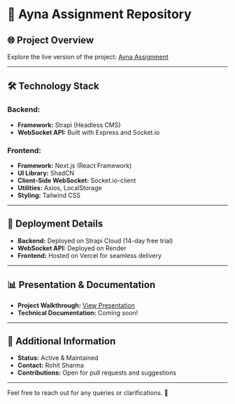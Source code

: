 # 📝 Ayna Assignment Repository

## 🌐 Project Overview  
Explore the live version of the project: [Ayna Assignment](https://chat-frontend-bhc5.vercel.app/)

---
## 🛠️ Technology Stack
### Backend:
- **Framework:** Strapi (Headless CMS)
- **WebSocket API:** Built with Express and Socket.io

### Frontend:
- **Framework:** Next.js (React Framework)
- **UI Library:** ShadCN
- **Client-Side WebSocket:** Socket.io-client
- **Utilities:** Axios, LocalStorage
- **Styling:** Tailwind CSS

---
## 🚀 Deployment Details
- **Backend:** Deployed on Strapi Cloud (14-day free trial)
- **WebSocket API:** Deployed on Render
- **Frontend:** Hosted on Vercel for seamless delivery

---
## 📊 Presentation & Documentation
- **Project Walkthrough:** [View Presentation](https://real-time-web-chat-nextj-9bd2w2u.gamma.site/)
- **Technical Documentation:** Coming soon!

---
## 📢 Additional Information
- **Status:** Active & Maintained
- **Contact:** Rohit Sharma  
- **Contributions:** Open for pull requests and suggestions

---
Feel free to reach out for any queries or clarifications. 🚀
